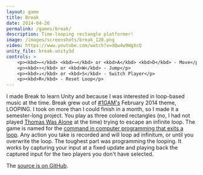 ```yaml
---
layout: game
title: Break
date: 2014-04-26
permalink: /games/break/
description: Time-looping rectangle platformer!
image: /images/screenshots/break_128.png
video: https://www.youtube.com/watch?v=dQw4w9WgXcQ
unity_file: break.unity3d
controls: >
    <p><kbd>←</kbd> <kbd>→</kbd> or <kbd>A</kbd> <kbd>D</kbd> - Move</p>
    <p><kbd>↑</kbd> or <kbd>W</kbd> - Jump</p>
    <p><kbd>↓</kbd> or <kbd>S</kbd> - Switch Player</p>
    <p><kbd>R</kbd> - Reset Loop</p>
---
```


I made Break to learn Unity and because I was interested in loop-based music at the time. Break grew out of [#1GAM's][1gam] February 2014 theme, LOOPING. I took on more than I could finish in a month, so I made it a semester-long project. You play as three colored rectangles (no, I had not played [Thomas Was Alone][thomas] at the time) trying to escape an infinite loop. The game is named for the [command in computer programming that exits a loop][break-wiki]. Any action you take is recorded and will loop ad infinitum, or until you overwrite the loop. The toughest part was programming the looping. It works by capturing your input at a fixed update and playing back the captured input for the two players you don't have selected.

The [source is on GitHub][break-source].

[1gam]: http://www.onegameamonth.com/
[thomas]: http://www.mikebithellgames.com/thomaswasalone/
[break-wiki]: http://en.wikipedia.org/wiki/Control_flow#Early_exit_from_loops
[break-source]: https://github.com/p-buse/break